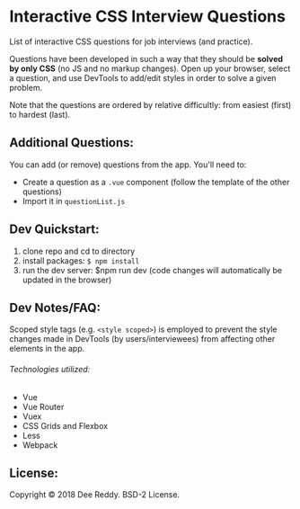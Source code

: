 # Interactive CSS Interview Questions
List of interactive CSS questions for job interviews (and practice).

Questions have been developed in such a way that they should be **solved by only CSS** (no JS and no markup changes).
Open up your browser, select a question, and use DevTools to add/edit styles in order to solve a given problem.

Note that the questions are ordered by relative difficultly: from easiest (first) to hardest (last).


## Additional Questions:
You can add (or remove) questions from the app.
You'll need to:
- Create a question as a `.vue` component (follow the template of the other questions)
- Import it in `questionList.js`


## Dev Quickstart:
1. clone repo and cd to directory
2. install packages: `$ npm install`
3. run the dev server: $npm run dev (code changes will automatically be updated in the browser)


## Dev Notes/FAQ:
Scoped style tags (e.g. `<style scoped>`) is employed to prevent the style changes made in DevTools (by users/interviewees) from affecting other elements in the app.

###### Technologies utilized:
- Vue
- Vue Router
- Vuex
- CSS Grids and Flexbox
- Less
- Webpack 


## License:
Copyright © 2018 Dee Reddy. BSD-2 License.
